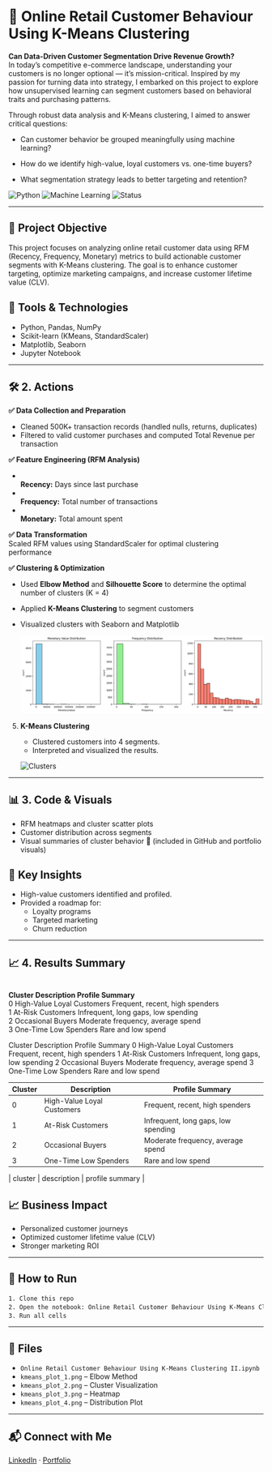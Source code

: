 # 🧠 Online Retail Customer Behaviour Using K-Means Clustering

__Can Data-Driven Customer Segmentation Drive Revenue Growth?__
<br/> In today’s competitive e-commerce landscape, understanding your customers is no longer optional — it’s mission-critical. Inspired by my passion for turning data into strategy, I embarked on this project to explore how unsupervised learning can segment customers based on behavioral traits and purchasing patterns.

Through robust data analysis and K-Means clustering, I aimed to answer critical questions:

- Can customer behavior be grouped meaningfully using machine learning?

- How do we identify high-value, loyal customers vs. one-time buyers?

- What segmentation strategy leads to better targeting and retention?

![Python](https://img.shields.io/badge/Python-3.9-blue)
![Machine Learning](https://img.shields.io/badge/Machine%20Learning-KMeans-yellowgreen)
![Status](https://img.shields.io/badge/Status-Completed-brightgreen)

---

## 📌 Project Objective
This project focuses on analyzing online retail customer data using RFM (Recency, Frequency, Monetary) metrics to build actionable customer segments with K-Means clustering. The goal is to enhance customer targeting, optimize marketing campaigns, and increase customer lifetime value (CLV).

## 🧰 Tools & Technologies
- Python, Pandas, NumPy
- Scikit-learn (KMeans, StandardScaler)
- Matplotlib, Seaborn
- Jupyter Notebook

---

## 🛠️ 2. Actions
**✅ Data Collection and Preparation**
- Cleaned 500K+ transaction records (handled nulls, returns, duplicates)
- Filtered to valid customer purchases and computed Total Revenue per transaction

**✅ Feature Engineering (RFM Analysis)**
- <br/> **Recency:** Days since last purchase
- <br/> **Frequency:** Total number of transactions
- <br/> **Monetary:** Total amount spent

**✅ Data Transformation**
<br/> Scaled RFM values using StandardScaler for optimal clustering performance

**✅ Clustering & Optimization**
- Used **Elbow Method** and **Silhouette Score** to determine the optimal number of clusters (K = 4)
- Applied **K-Means Clustering** to segment customers
- Visualized clusters with Seaborn and Matplotlib

   ![Elbow Method](kmeans_plot_1.png)

5. **K-Means Clustering**
   - Clustered customers into 4 segments.
   - Interpreted and visualized the results.

   ![Clusters](https://github.com/user-attachments/assets/6bd4ae8e-7d8a-4618-b762-8ab0ab3af2a9)


---
## 📊 3. Code & Visuals
- RFM heatmaps and cluster scatter plots
- Customer distribution across segments
- Visual summaries of cluster behavior
📌 (included in GitHub and portfolio visuals)

## 🧠 Key Insights
- High-value customers identified and profiled.
- Provided a roadmap for:
  - Loyalty programs
  - Targeted marketing
  - Churn reduction

---
## 📈 4. Results Summary
<br/> **Cluster	    Description	               Profile Summary**
<br/> 0	          High-Value Loyal Customers	Frequent, recent, high spenders
<br/> 1	          At-Risk Customers	         Infrequent, long gaps, low spending
<br/> 2	          Occasional Buyers	         Moderate frequency, average spend
<br/> 3	          One-Time Low Spenders	      Rare and low spend

Cluster    Description                Profile Summary
0          High-Value Loyal Customers Frequent, recent, high spenders
1          At-Risk Customers          Infrequent, long gaps, low spending
2          Occasional Buyers          Moderate frequency, average spend
3          One-Time Low Spenders      Rare and low spend

| Cluster | Description                | Profile Summary                          |
|---------|----------------------------|------------------------------------------|
| 0       | High-Value Loyal Customers | Frequent, recent, high spenders          |
| 1       | At-Risk Customers          | Infrequent, long gaps, low spending      |
| 2       | Occasional Buyers          | Moderate frequency, average spend        |
| 3       | One-Time Low Spenders      | Rare and low spend                       |

| cluster  |  description   |  profile summary |



## 📈 Business Impact
- Personalized customer journeys
- Optimized customer lifetime value (CLV)
- Stronger marketing ROI

---

## 🚀 How to Run
```bash
1. Clone this repo
2. Open the notebook: Online Retail Customer Behaviour Using K-Means Clustering II.ipynb
3. Run all cells
```

---

## 📂 Files
- `Online Retail Customer Behaviour Using K-Means Clustering II.ipynb`
- `kmeans_plot_1.png` – Elbow Method
- `kmeans_plot_2.png` – Cluster Visualization
- `kmeans_plot_3.png` – Heatmap
- `kmeans_plot_4.png` – Distribution Plot

---

## 📬 Connect with Me
[LinkedIn](https://www.linkedin.com/in/YOUR_PROFILE) · [Portfolio](https://YOUR_PORTFOLIO_LINK)
